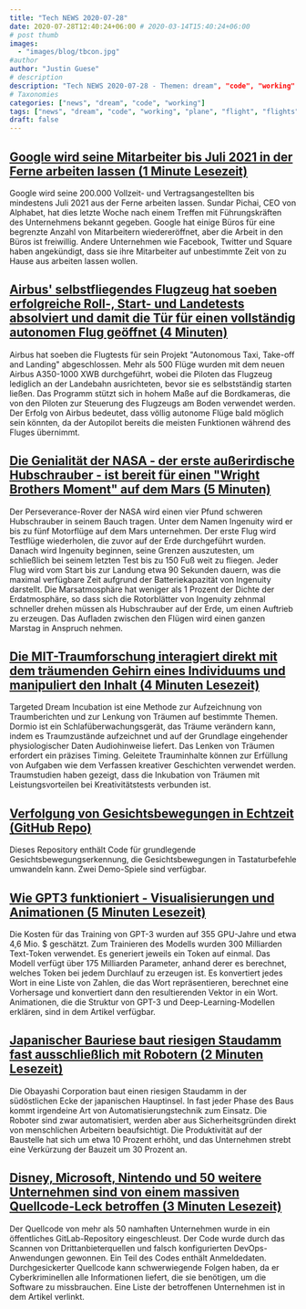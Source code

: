 ```yaml
---
title: "Tech NEWS 2020-07-28"
date: 2020-07-28T12:40:24+06:00 # 2020-03-14T15:40:24+06:00
# post thumb
images:
  - "images/blog/tbcon.jpg"
#author
author: "Justin Guese"
# description
description: "Tech NEWS 2020-07-28 - Themen: dream", "code", "working"
# Taxonomies
categories: ["news", "dream", "code", "working"]
tags: ["news", "dream", "code", "working", "plane", "flight", "flights"]
draft: false
---
```


## [Google wird seine Mitarbeiter bis Juli 2021 in der Ferne arbeiten lassen (1 Minute Lesezeit)](https://www.theverge.com/2020/7/27/21340038/google-remote-working-employees-2021-twitter-facebook-alphabet?scrolla=5eb6d68b7fedc32c19ef33b4/1/0100017394e5241d-7a75741c-766b-4602-b49e-546629c7a2db-000000/eSsxKX_gAfmtxEApvrMvM35zkbwqkngE_eIBkHpplzM=151)

 Google wird seine 200.000 Vollzeit- und Vertragsangestellten bis mindestens Juli 2021 aus der Ferne arbeiten lassen. Sundar Pichai, CEO von Alphabet, hat dies letzte Woche nach einem Treffen mit Führungskräften des Unternehmens bekannt gegeben. Google hat einige Büros für eine begrenzte Anzahl von Mitarbeitern wiedereröffnet, aber die Arbeit in den Büros ist freiwillig. Andere Unternehmen wie Facebook, Twitter und Square haben angekündigt, dass sie ihre Mitarbeiter auf unbestimmte Zeit von zu Hause aus arbeiten lassen wollen.

## [Airbus' selbstfliegendes Flugzeug hat soeben erfolgreiche Roll-, Start- und Landetests absolviert und damit die Tür für einen vollständig autonomen Flug geöffnet (4 Minuten)](https://www.businessinsider.com/airbus-completes-autonomous-taxi-take-off-and-landing-tests-2020-7/1/0100017394e5241d-7a75741c-766b-4602-b49e-546629c7a2db-000000/En5WVqx64hEMYC4_qYjNqRjJQFZsLFK5zNlsEjGLe5w=151)

 Airbus hat soeben die Flugtests für sein Projekt "Autonomous Taxi, Take-off and Landing" abgeschlossen. Mehr als 500 Flüge wurden mit dem neuen Airbus A350-1000 XWB durchgeführt, wobei die Piloten das Flugzeug lediglich an der Landebahn ausrichteten, bevor sie es selbstständig starten ließen. Das Programm stützt sich in hohem Maße auf die Bordkameras, die von den Piloten zur Steuerung des Flugzeugs am Boden verwendet werden. Der Erfolg von Airbus bedeutet, dass völlig autonome Flüge bald möglich sein könnten, da der Autopilot bereits die meisten Funktionen während des Fluges übernimmt.

## [Die Genialität der NASA - der erste außerirdische Hubschrauber - ist bereit für einen "Wright Brothers Moment" auf dem Mars (5 Minuten)](https://www.scientificamerican.com/article/nasas-ingenuity-the-first-ever-off-world-helicopter-is-set-for-a-wright-brothers-moment-on-mars//1/0100017394e5241d-7a75741c-766b-4602-b49e-546629c7a2db-000000/QVDjE-nJN3wKEwk1cER82ZIIda-g5-n4BL7xpIcdiNg=151)

 Der Perseverance-Rover der NASA wird einen vier Pfund schweren Hubschrauber in seinem Bauch tragen. Unter dem Namen Ingenuity wird er bis zu fünf Motorflüge auf dem Mars unternehmen. Der erste Flug wird Testflüge wiederholen, die zuvor auf der Erde durchgeführt wurden. Danach wird Ingenuity beginnen, seine Grenzen auszutesten, um schließlich bei seinem letzten Test bis zu 150 Fuß weit zu fliegen. Jeder Flug wird vom Start bis zur Landung etwa 90 Sekunden dauern, was die maximal verfügbare Zeit aufgrund der Batteriekapazität von Ingenuity darstellt. Die Marsatmosphäre hat weniger als 1 Prozent der Dichte der Erdatmosphäre, so dass sich die Rotorblätter von Ingenuity zehnmal schneller drehen müssen als Hubschrauber auf der Erde, um einen Auftrieb zu erzeugen. Das Aufladen zwischen den Flügen wird einen ganzen Marstag in Anspruch nehmen.

## [Die MIT-Traumforschung interagiert direkt mit dem träumenden Gehirn eines Individuums und manipuliert den Inhalt (4 Minuten Lesezeit)](https://scitechdaily.com/mit-dream-research-interacts-directly-with-an-individuals-dreaming-brain-and-manipulates-the-content//1/0100017394e5241d-7a75741c-766b-4602-b49e-546629c7a2db-000000/4KZ_64JbZeHk8-VLvG-IPQNlqQZYEMXDrV6tbrqfglA=151)

 Targeted Dream Incubation ist eine Methode zur Aufzeichnung von Traumberichten und zur Lenkung von Träumen auf bestimmte Themen. Dormio ist ein Schlafüberwachungsgerät, das Träume verändern kann, indem es Traumzustände aufzeichnet und auf der Grundlage eingehender physiologischer Daten Audiohinweise liefert. Das Lenken von Träumen erfordert ein präzises Timing. Geleitete Trauminhalte können zur Erfüllung von Aufgaben wie dem Verfassen kreativer Geschichten verwendet werden. Traumstudien haben gezeigt, dass die Inkubation von Träumen mit Leistungsvorteilen bei Kreativitätstests verbunden ist.

## [Verfolgung von Gesichtsbewegungen in Echtzeit (GitHub Repo)](https://github.com/surya-veer/movement-tracking/1/0100017394e5241d-7a75741c-766b-4602-b49e-546629c7a2db-000000/96CWzXkq66HQVYIbUDIT4RzLxFDilwxmASt03XxTOkM=151)

 Dieses Repository enthält Code für grundlegende Gesichtsbewegungserkennung, die Gesichtsbewegungen in Tastaturbefehle umwandeln kann. Zwei Demo-Spiele sind verfügbar.

## [Wie GPT3 funktioniert - Visualisierungen und Animationen (5 Minuten Lesezeit)](https://jalammar.github.io/how-gpt3-works-visualizations-animations//1/0100017394e5241d-7a75741c-766b-4602-b49e-546629c7a2db-000000/Hchyld9ckfRn_wwx93lM62dvwvOq-jPqexYK-JcYU14=151)

 Die Kosten für das Training von GPT-3 wurden auf 355 GPU-Jahre und etwa 4,6 Mio. $ geschätzt. Zum Trainieren des Modells wurden 300 Milliarden Text-Token verwendet. Es generiert jeweils ein Token auf einmal. Das Modell verfügt über 175 Milliarden Parameter, anhand derer es berechnet, welches Token bei jedem Durchlauf zu erzeugen ist. Es konvertiert jedes Wort in eine Liste von Zahlen, die das Wort repräsentieren, berechnet eine Vorhersage und konvertiert dann den resultierenden Vektor in ein Wort. Animationen, die die Struktur von GPT-3 und Deep-Learning-Modellen erklären, sind in dem Artikel verfügbar.

## [Japanischer Bauriese baut riesigen Staudamm fast ausschließlich mit Robotern (2 Minuten Lesezeit)](https://roboticsandautomationnews.com/2020/07/24/japanese-construction-giant-to-build-massive-dam-with-robots/34428//1/0100017394e5241d-7a75741c-766b-4602-b49e-546629c7a2db-000000/ZAkfV6WlXjshx_tEwIT2HhI3ChNVTcE0OlYFEZEiozk=151)

 Die Obayashi Corporation baut einen riesigen Staudamm in der südöstlichen Ecke der japanischen Hauptinsel. In fast jeder Phase des Baus kommt irgendeine Art von Automatisierungstechnik zum Einsatz. Die Roboter sind zwar automatisiert, werden aber aus Sicherheitsgründen direkt von menschlichen Arbeitern beaufsichtigt. Die Produktivität auf der Baustelle hat sich um etwa 10 Prozent erhöht, und das Unternehmen strebt eine Verkürzung der Bauzeit um 30 Prozent an.

## [Disney, Microsoft, Nintendo und 50 weitere Unternehmen sind von einem massiven Quellcode-Leck betroffen (3 Minuten Lesezeit)](https://www.tomsguide.com/news/companies-source-code-leak/1/0100017394e5241d-7a75741c-766b-4602-b49e-546629c7a2db-000000/p-TEohlbbnV4fBNRJgjeWwMMRvi7TWs7OoaTJQ6HSEI=151)

 Der Quellcode von mehr als 50 namhaften Unternehmen wurde in ein öffentliches GitLab-Repository eingeschleust. Der Code wurde durch das Scannen von Drittanbieterquellen und falsch konfigurierten DevOps-Anwendungen gewonnen. Ein Teil des Codes enthält Anmeldedaten. Durchgesickerter Quellcode kann schwerwiegende Folgen haben, da er Cyberkriminellen alle Informationen liefert, die sie benötigen, um die Software zu missbrauchen. Eine Liste der betroffenen Unternehmen ist in dem Artikel verlinkt.

